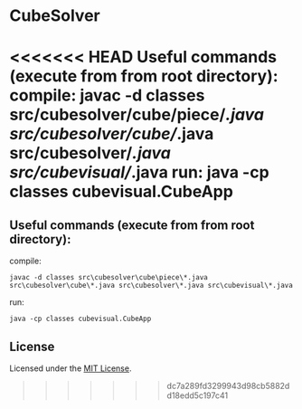# CubeSolver

<<<<<<< HEAD
Useful commands (execute from from root directory):
compile: javac -d classes src/cubesolver/cube/piece/*.java src/cubesolver/cube/*.java src/cubesolver/*.java src/cubevisual/*.java
run: java -cp classes cubevisual.CubeApp
=======
## Useful commands (execute from from root directory):
compile:
```
javac -d classes src\cubesolver\cube\piece\*.java src\cubesolver\cube\*.java src\cubesolver\*.java src\cubevisual\*.java
```
run:
```
java -cp classes cubevisual.CubeApp
```

## License
Licensed under the [MIT License](LICENSE).
>>>>>>> dc7a289fd3299943d98cb5882dd18edd5c197c41
